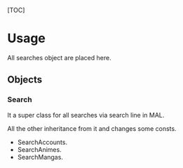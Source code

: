 [TOC]

Usage
=====
All searches object are placed here.

Objects
-------

### Search
It a super class for all searches via search line in MAL.

All the other inheritance from it and changes some consts.

 * SearchAccounts.
 * SearchAnimes.
 * SearchMangas.
